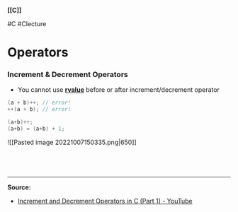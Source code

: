 **[[C]]**

#C #Clecture 
# Operators
### Increment & Decrement Operators
- You cannot use **[rvalue](Cleftrightvalue.md)** before or after increment/decrement operator
```C
(a + b)++; // error!
++(a + b); // error!

(a+b)++;
(a+b) = (a+b) + 1;
```
![[Pasted image 20221007150335.png|650]]

<br>

# 
---
**Source:**
- [Increment and Decrement Operators in C (Part 1) - YouTube](https://www.youtube.com/watch?v=Lpo1QYsuAmM&list=PLBlnK6fEyqRhX6r2uhhlubuF5QextdCSM&index=25)